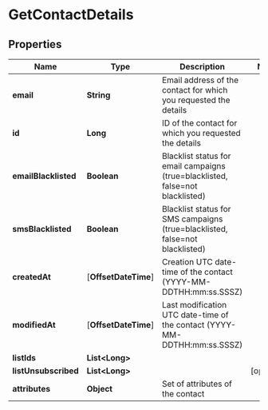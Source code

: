 
# GetContactDetails

## Properties
Name | Type | Description | Notes
------------ | ------------- | ------------- | -------------
**email** | **String** | Email address of the contact for which you requested the details | 
**id** | **Long** | ID of the contact for which you requested the details | 
**emailBlacklisted** | **Boolean** | Blacklist status for email campaigns (true&#x3D;blacklisted, false&#x3D;not blacklisted) | 
**smsBlacklisted** | **Boolean** | Blacklist status for SMS campaigns (true&#x3D;blacklisted, false&#x3D;not blacklisted) | 
**createdAt** | [**OffsetDateTime**] | Creation UTC date-time of the contact (YYYY-MM-DDTHH:mm:ss.SSSZ) | 
**modifiedAt** | [**OffsetDateTime**] | Last modification UTC date-time of the contact (YYYY-MM-DDTHH:mm:ss.SSSZ) | 
**listIds** | **List&lt;Long&gt;** |  | 
**listUnsubscribed** | **List&lt;Long&gt;** |  |  [optional]
**attributes** | **Object** | Set of attributes of the contact | 




